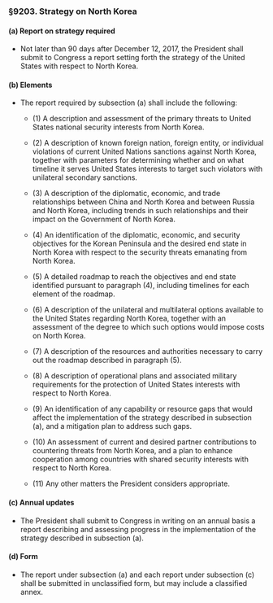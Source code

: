 ### §9203. Strategy on North Korea
#### (a) Report on strategy required
* Not later than 90 days after December 12, 2017, the President shall submit to Congress a report setting forth the strategy of the United States with respect to North Korea.

#### (b) Elements
* The report required by subsection (a) shall include the following:

  * (1) A description and assessment of the primary threats to United States national security interests from North Korea.

  * (2) A description of known foreign nation, foreign entity, or individual violations of current United Nations sanctions against North Korea, together with parameters for determining whether and on what timeline it serves United States interests to target such violators with unilateral secondary sanctions.

  * (3) A description of the diplomatic, economic, and trade relationships between China and North Korea and between Russia and North Korea, including trends in such relationships and their impact on the Government of North Korea.

  * (4) An identification of the diplomatic, economic, and security objectives for the Korean Peninsula and the desired end state in North Korea with respect to the security threats emanating from North Korea.

  * (5) A detailed roadmap to reach the objectives and end state identified pursuant to paragraph (4), including timelines for each element of the roadmap.

  * (6) A description of the unilateral and multilateral options available to the United States regarding North Korea, together with an assessment of the degree to which such options would impose costs on North Korea.

  * (7) A description of the resources and authorities necessary to carry out the roadmap described in paragraph (5).

  * (8) A description of operational plans and associated military requirements for the protection of United States interests with respect to North Korea.

  * (9) An identification of any capability or resource gaps that would affect the implementation of the strategy described in subsection (a), and a mitigation plan to address such gaps.

  * (10) An assessment of current and desired partner contributions to countering threats from North Korea, and a plan to enhance cooperation among countries with shared security interests with respect to North Korea.

  * (11) Any other matters the President considers appropriate.

#### (c) Annual updates
* The President shall submit to Congress in writing on an annual basis a report describing and assessing progress in the implementation of the strategy described in subsection (a).

#### (d) Form
* The report under subsection (a) and each report under subsection (c) shall be submitted in unclassified form, but may include a classified annex.